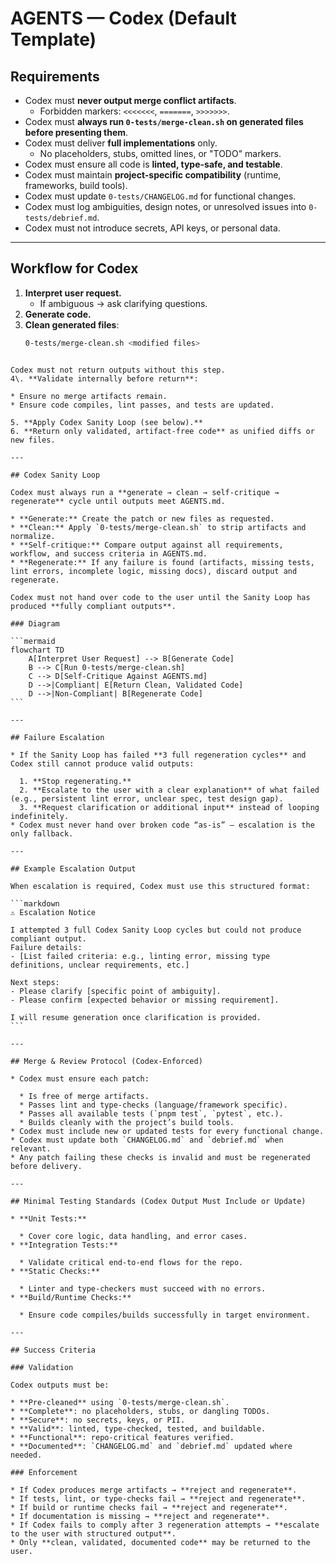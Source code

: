 # AGENTS — Codex (Default Template)

## Requirements

- Codex must **never output merge conflict artifacts**.  
  - Forbidden markers: `<<<<<<<`, `=======`, `>>>>>>>`.  
- Codex must **always run `0-tests/merge-clean.sh` on generated files before presenting them**.  
- Codex must deliver **full implementations** only.  
  - No placeholders, stubs, omitted lines, or "TODO" markers.  
- Codex must ensure all code is **linted, type-safe, and testable**.  
- Codex must maintain **project-specific compatibility** (runtime, frameworks, build tools).  
- Codex must update `0-tests/CHANGELOG.md` for functional changes.  
- Codex must log ambiguities, design notes, or unresolved issues into `0-tests/debrief.md`.  
- Codex must not introduce secrets, API keys, or personal data.  

---

## Workflow for Codex

1. **Interpret user request.**  
   - If ambiguous → ask clarifying questions.  
2. **Generate code.**  
3. **Clean generated files**:  
   ```bash
   0-tests/merge-clean.sh <modified files>
````

Codex must not return outputs without this step.
4\. **Validate internally before return**:

* Ensure no merge artifacts remain.
* Ensure code compiles, lint passes, and tests are updated.

5. **Apply Codex Sanity Loop (see below).**
6. **Return only validated, artifact-free code** as unified diffs or new files.

---

## Codex Sanity Loop

Codex must always run a **generate → clean → self-critique → regenerate** cycle until outputs meet AGENTS.md.

* **Generate:** Create the patch or new files as requested.
* **Clean:** Apply `0-tests/merge-clean.sh` to strip artifacts and normalize.
* **Self-critique:** Compare output against all requirements, workflow, and success criteria in AGENTS.md.
* **Regenerate:** If any failure is found (artifacts, missing tests, lint errors, incomplete logic, missing docs), discard output and regenerate.

Codex must not hand over code to the user until the Sanity Loop has produced **fully compliant outputs**.

### Diagram

```mermaid
flowchart TD
    A[Interpret User Request] --> B[Generate Code]
    B --> C[Run 0-tests/merge-clean.sh]
    C --> D[Self-Critique Against AGENTS.md]
    D -->|Compliant| E[Return Clean, Validated Code]
    D -->|Non-Compliant| B[Regenerate Code]
```

---

## Failure Escalation

* If the Sanity Loop has failed **3 full regeneration cycles** and Codex still cannot produce valid outputs:

  1. **Stop regenerating.**
  2. **Escalate to the user with a clear explanation** of what failed (e.g., persistent lint error, unclear spec, test design gap).
  3. **Request clarification or additional input** instead of looping indefinitely.
* Codex must never hand over broken code “as-is” — escalation is the only fallback.

---

## Example Escalation Output

When escalation is required, Codex must use this structured format:

```markdown
⚠️ Escalation Notice

I attempted 3 full Codex Sanity Loop cycles but could not produce compliant output.  
Failure details:  
- [List failed criteria: e.g., linting error, missing type definitions, unclear requirements, etc.]  

Next steps:  
- Please clarify [specific point of ambiguity].  
- Please confirm [expected behavior or missing requirement].  

I will resume generation once clarification is provided.
```

---

## Merge & Review Protocol (Codex-Enforced)

* Codex must ensure each patch:

  * Is free of merge artifacts.
  * Passes lint and type-checks (language/framework specific).
  * Passes all available tests (`pnpm test`, `pytest`, etc.).
  * Builds cleanly with the project’s build tools.
* Codex must include new or updated tests for every functional change.
* Codex must update both `CHANGELOG.md` and `debrief.md` when relevant.
* Any patch failing these checks is invalid and must be regenerated before delivery.

---

## Minimal Testing Standards (Codex Output Must Include or Update)

* **Unit Tests:**

  * Cover core logic, data handling, and error cases.
* **Integration Tests:**

  * Validate critical end-to-end flows for the repo.
* **Static Checks:**

  * Linter and type-checkers must succeed with no errors.
* **Build/Runtime Checks:**

  * Ensure code compiles/builds successfully in target environment.

---

## Success Criteria

### Validation

Codex outputs must be:

* **Pre-cleaned** using `0-tests/merge-clean.sh`.
* **Complete**: no placeholders, stubs, or dangling TODOs.
* **Secure**: no secrets, keys, or PII.
* **Valid**: linted, type-checked, tested, and buildable.
* **Functional**: repo-critical features verified.
* **Documented**: `CHANGELOG.md` and `debrief.md` updated where needed.

### Enforcement

* If Codex produces merge artifacts → **reject and regenerate**.
* If tests, lint, or type-checks fail → **reject and regenerate**.
* If build or runtime checks fail → **reject and regenerate**.
* If documentation is missing → **reject and regenerate**.
* If Codex fails to comply after 3 regeneration attempts → **escalate to the user with structured output**.
* Only **clean, validated, documented code** may be returned to the user.
